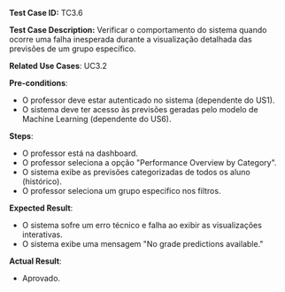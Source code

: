 **Test Case ID:** TC3.6

**Test Case Description:** Verificar o comportamento do sistema quando ocorre uma falha inesperada durante a visualização detalhada das previsões de um grupo específico.

**Related Use Cases**: UC3.2

**Pre-conditions**:
- O professor deve estar autenticado no sistema (dependente do US1). 
- O sistema deve ter acesso às previsões geradas pelo modelo de Machine Learning (dependente do US6).

**Steps**:
- O professor está na dashboard.
- O professor seleciona a opção "Performance Overview by Category".
- O sistema exibe as previsões categorizadas de todos os aluno (histórico).
- O professor seleciona um grupo especifico nos filtros.

**Expected Result**:
- O sistema sofre um erro técnico e falha ao exibir as visualizações interativas.
- O sistema exibe uma mensagem "No grade predictions available."

**Actual Result**:

- Aprovado.
